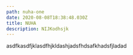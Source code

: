 ```yaml
---
path: nuha-one
date: 2020-08-08T18:38:48.030Z
title: NUHA
description: NIJKodhsjk
---
```

asdfkasdfjklasdfhjkldashjadsfhdsafkhadsfjladad
